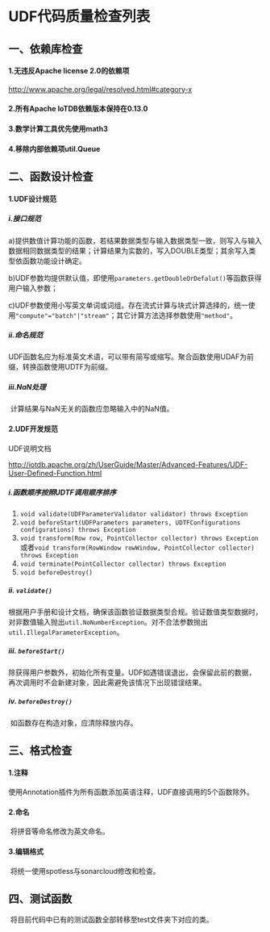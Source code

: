 # UDF代码质量检查列表

## 一、依赖库检查

#### 1.无违反Apache license 2.0的依赖项

http://www.apache.org/legal/resolved.html#category-x

#### 2.所有Apache IoTDB依赖版本保持在0.13.0

#### 3.数学计算工具优先使用math3

#### 4.移除内部依赖项util.Queue

## 二、函数设计检查

#### 1.UDF设计规范

##### i.接口规范

​	a)提供数值计算功能的函数，若结果数据类型与输入数据类型一致，则写入与输入数据相同数据类型的结果；计算结果为实数的，写入DOUBLE类型；其余写入类型依函数功能设计确定。

​	b)UDF参数均提供默认值，即使用`parameters.getDoubleOrDefalut()`等函数获得用户输入参数；

​	c)UDF参数使用小写英文单词或词组。存在流式计算与块式计算选择的，统一使用`"compute"="batch"|"stream"`；其它计算方法选择参数使用`"method"`。

##### ii.命名规范

​	UDF函数名应为标准英文术语，可以带有简写或缩写。聚合函数使用UDAF为前缀，转换函数使用UDTF为前缀。

##### iii.NaN处理

​	计算结果与NaN无关的函数应忽略输入中的NaN值。

#### 2.UDF开发规范

UDF说明文档

http://iotdb.apache.org/zh/UserGuide/Master/Advanced-Features/UDF-User-Defined-Function.html

##### i.函数顺序按照UDTF调用顺序排序

1. `void validate(UDFParameterValidator validator) throws Exception`
2. `void beforeStart(UDFParameters parameters, UDTFConfigurations configurations) throws Exception`
3. `void transform(Row row, PointCollector collector) throws Exception`或者`void transform(RowWindow rowWindow, PointCollector collector) throws Exception`
4. `void terminate(PointCollector collector) throws Exception`
5. `void beforeDestroy()`

##### ii. `validate()`

​	根据用户手册和设计文档，确保该函数验证数据类型合规。验证数值类型数据时，对非数值输入抛出`util.NoNumberException`。对不合法参数抛出`util.IllegalParameterException`。

##### iii. `beforeStart()`

​	除获得用户参数外，初始化所有变量。UDF如遇错误退出，会保留此前的数据，再次调用时不会新建对象，因此需避免该情况下出现错误结果。

##### iv. `beforeDestroy()`

​	如函数存在构造对象，应清除释放内存。

## 三、格式检查

#### 1.注释

​	使用Annotation插件为所有函数添加英语注释，UDF直接调用的5个函数除外。

#### 2.命名

​	将拼音等命名修改为英文命名。

#### 3.编辑格式

​	将统一使用spotless与sonarcloud修改和检查。

## 四、测试函数

​	将目前代码中已有的测试函数全部转移至test文件夹下对应的类。
